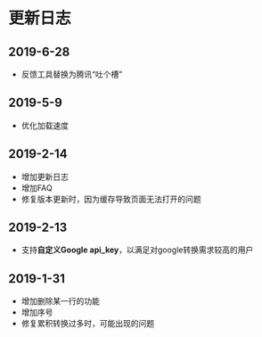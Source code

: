 # 更新日志

## 2019-6-28

* 反馈工具替换为腾讯“吐个槽”

## 2019-5-9

* 优化加载速度

## 2019-2-14

* 增加更新日志
* 增加FAQ
* 修复版本更新时，因为缓存导致页面无法打开的问题

## 2019-2-13

* 支持**自定义Google api_key**，以满足对google转换需求较高的用户

## 2019-1-31

* 增加删除某一行的功能
* 增加序号
* 修复累积转换过多时，可能出现的问题